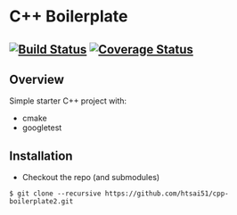 # C++ Boilerplate
[![Build Status](https://travis-ci.org/htsai51/cpp-boilerplate2.svg?branch=master)](https://travis-ci.org/htsai51/cpp-boilerplate2)
[![Coverage Status](https://coveralls.io/repos/github/htsai51/cpp-boilerplate2/badge.svg?branch=master)](https://coveralls.io/github/htsai51/cpp-boilerplate2?branch=master)
---

## Overview

Simple starter C++ project with:

- cmake
- googletest

## Installation

- Checkout the repo (and submodules)
```
$ git clone --recursive https://github.com/htsai51/cpp-boilerplate2.git
```

